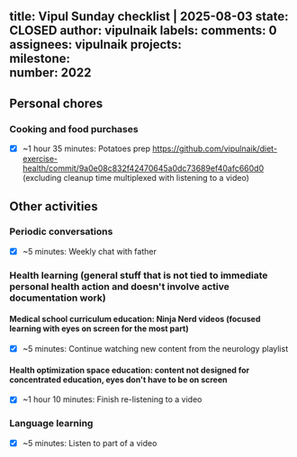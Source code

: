 title:	Vipul Sunday checklist | 2025-08-03
state:	CLOSED
author:	vipulnaik
labels:	
comments:	0
assignees:	vipulnaik
projects:	
milestone:	
number:	2022
--
## Personal chores

### Cooking and food purchases

- [x] ~1 hour 35 minutes: Potatoes prep https://github.com/vipulnaik/diet-exercise-health/commit/9a0e08c832f42470645a0dc73689ef40afc660d0 (excluding cleanup time multiplexed with listening to a video)

## Other activities

### Periodic conversations

- [x] ~5 minutes: Weekly chat with father

### Health learning (general stuff that is not tied to immediate personal health action and doesn't involve active documentation work)

#### Medical school curriculum education: Ninja Nerd videos (focused learning with eyes on screen for the most part)

- [x] ~5 minutes: Continue watching new content from the neurology playlist

#### Health optimization space education: content not designed for concentrated education, eyes don't have to be on screen

- [x] ~1 hour 10 minutes: Finish re-listening to a video

### Language learning

- [x] ~5 minutes: Listen to part of a video
